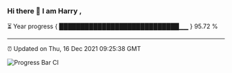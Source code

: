 ### Hi there 👋 I am Harry , 

⏳ Year progress { ████████████████████████████▁▁ } 95.72 %

---

⏰ Updated on Thu, 16 Dec 2021 09:25:38 GMT

![Progress Bar CI](https://github.com/duykhang68/duykhang68/workflows/Progress%20Bar%20CI/badge.svg)
